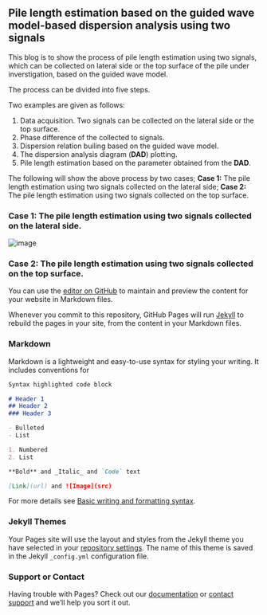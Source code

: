 ## Pile length estimation based on the guided wave model-based dispersion analysis using two signals 

This blog is to show the process of pile length estimation using two signals, which can be collected on lateral side or the top surface of the pile under inverstigation, based on the guided wave model. 

The process can be divided into five steps.

Two examples are given as follows:

1. Data acquisition. Two signals can be collected on the lateral side or the top surface.
2. Phase difference of the collected to signals.
3. Dispersion relation builing based on the guided wave model.
4. The dispersion analysis diagram (**DAD**) plotting.
5. Pile length estimation based on the parameter obtained from the **DAD**.


The following will show the above process by two cases; **Case 1:** The pile length estimation using two signals collected on the lateral side; **Case 2:** The pile length estimation using two signals collected on the top surface.

### **Case 1:** The pile length estimation using two signals collected on the lateral side.
![image](https://user-images.githubusercontent.com/50115572/174653822-fbad5e1b-7863-46e2-a908-3c458bea7235.png)

### **Case 2:** The pile length estimation using two signals collected on the top surface.

You can use the [editor on GitHub](https://github.com/ShihaoCui/Blog_of_Pile.github.io/edit/main/README.md) to maintain and preview the content for your website in Markdown files.

Whenever you commit to this repository, GitHub Pages will run [Jekyll](https://jekyllrb.com/) to rebuild the pages in your site, from the content in your Markdown files.

### Markdown

Markdown is a lightweight and easy-to-use syntax for styling your writing. It includes conventions for

```markdown
Syntax highlighted code block

# Header 1
## Header 2
### Header 3

- Bulleted
- List

1. Numbered
2. List

**Bold** and _Italic_ and `Code` text

[Link](url) and ![Image](src)
```

For more details see [Basic writing and formatting syntax](https://docs.github.com/en/github/writing-on-github/getting-started-with-writing-and-formatting-on-github/basic-writing-and-formatting-syntax).

### Jekyll Themes

Your Pages site will use the layout and styles from the Jekyll theme you have selected in your [repository settings](https://github.com/ShihaoCui/Blog_of_Pile.github.io/settings/pages). The name of this theme is saved in the Jekyll `_config.yml` configuration file.

### Support or Contact

Having trouble with Pages? Check out our [documentation](https://docs.github.com/categories/github-pages-basics/) or [contact support](https://support.github.com/contact) and we’ll help you sort it out.
